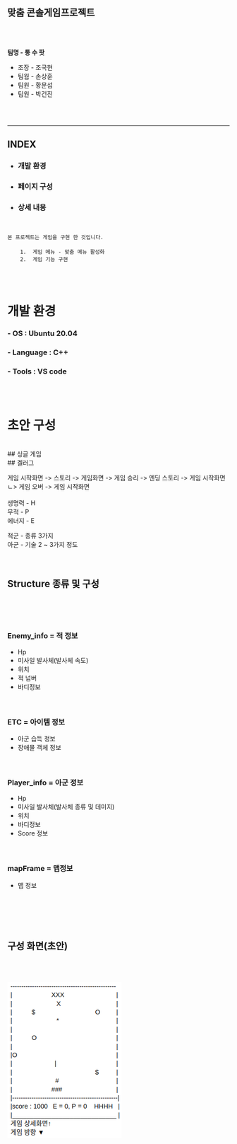 ## 맞춤 콘솔게임프로젝트
<Br><br>

  
**팀명 - 통 수 팟**

*   조장 - 조국현
*   팀웜 - 손상훈
*   팀원 - 황문섭
*   팀원 - 박건진

<br><br>

----

## INDEX
*    ### 개발 환경
*    ### 페이지 구성
*    ### 상세 내용

<br>

```
본 프로젝트는 게임을 구현 한 것입니다.

    1.  게임 메뉴 - 맞춤 메뉴 활성화
    2.  게임 기능 구현

```
<br><br>
# 개발 환경
### - OS : Ubuntu 20.04
### - Language : C++
### - Tools : VS code

<br><br>
# 초안 구성
<br>
## 싱글 게임<br>
## 겔러그<br>

게임 시작화면 -> 스토리 -> 게임화면 -> 게임 승리 -> 엔딩 스토리 -> 게임 시작화면
                             ㄴ> 게임 오버 -> 게임 시작화면 
<br><br>
생명력 - H<br>
무적 - P<br>
에너지 - E<br>

적군 - 종류 3가지<br>
아군 - 기술 2 ~ 3가지 정도
<br><br><br>
## Structure 종류 및 구성
<br><br><br>
### Enemy_info = 적 정보
* Hp
* 미사일 발사체(발사체 속도)
* 위치
* 적 넘버
* 바디정보
<br><br><br>
### ETC = 아이템 정보
* 아군 습득 정보
* 장애물 객체 정보
<br><br><br>
### Player_info = 아군 정보
* Hp
* 미사일 발사체(발사체 종류 및 데미지)
* 위치
* 바디정보
* Score 정보
<br><br><br>
### mapFrame = 맵정보
* 맵 정보

<br><br><br><br>
## 구성 화면(초안)
<br><br><br>
<img src ='22222.png'>  
<br><br><br>


